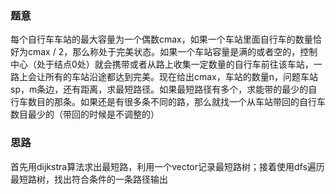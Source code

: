 ### 题意
每个自行车车站的最大容量为一个偶数cmax，如果一个车站里面自行车的数量恰好为cmax / 2，那么称处于完美状态。如果一个车站容量是满的或者空的，控制中心（处于结点0处）就会携带或者从路上收集一定数量的自行车前往该车站，一路上会让所有的车站沿途都达到完美。现在给出cmax，车站的数量n，问题车站sp，m条边，还有距离，求最短路径。如果最短路径有多个，求能带的最少的自行车数目的那条。如果还是有很多条不同的路，那么就找一个从车站带回的自行车数目最少的（带回的时候是不调整的）

### 思路
首先用dijkstra算法求出最短路，利用一个vector记录最短路树；接着使用dfs遍历最短路树，找出符合条件的一条路径输出
